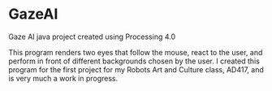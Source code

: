 # GazeAI
Gaze AI java project created using Processing 4.0

This program renders two eyes that follow the mouse, react to the user, and perform in front of different backgrounds chosen by the user.
I created this program for the first project for my Robots Art and Culture class, AD417, and is very much a work in progress.
